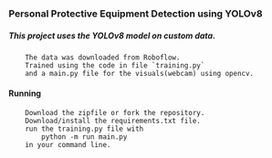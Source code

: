 ### Personal Protective Equipment Detection using YOLOv8

##### This project uses the YOLOv8 model on custom data.

        The data was downloaded from Roboflow.
        Trained using the code in file `training.py`
        and a main.py file for the visuals(webcam) using opencv.

#### Running

        Download the zipfile or fork the repository.
        Download/install the requirements.txt file.
        run the training.py file with
            python -m run main.py
        in your command line.
